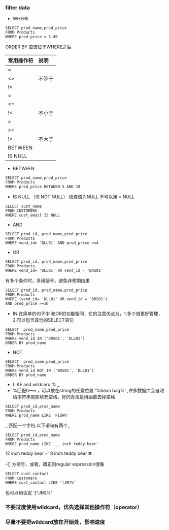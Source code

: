 ### filter data
- WHERE
```
SELECT prod_name,prod_price
FROM Products
WHERE prod_price = 3.49
```
ORDER BY 应该位于WHERE之后

| 常用操作符| 说明|
|:--|:--|
|= ||
| <>|不等于|
| !=||
|< ||
| <=||
| !<|不小于|
| >||
| >=||
| !>|不大于|
|BETWEEN||
|IS NULL||
- BETWEEN
```
SELECT prod_name,prod_price
FROM Products
WHERE prod_price BETWEEN 5 AND 10
```

- IS NULL （IS NOT NULL）
检查值为NULL 不可以用 = NULL

```
SELECT cust_name
FROM CUSTOMERS
WHERE cust_email IS NULL
```

- AND
```
SELECT prod_id, prod_name,prod_price
FROM Products
WHERE vend_id= 'DLL01' AND prod_price <=4 
```
- OR
```
SELECT prod_id, prod_name,prod_price
FROM Products
WHERE vend_id= 'DLL01' OR vend_id - 'BRS01'
```

有多个条件时，多用括号，避免非预期结果
```
SELECT prod_id, prod_name,prod_price
FROM Products
WHERE (vend_id= 'DLL01' OR vend_id = 'BRS01')
AND prod_price >=10
```

- IN
在简单的句子中 和OR的功能相同，它的注意优点为，1.多个值更好管理，2.可以包含其他的SELECT语句
```
SELECT  prod_name,prod_price
FROM Products
WHERE vend_id IN ('BRS01', 'DLL01')
ORDER BY prod_name
```

- NOT
```
SELECT  prod_name,prod_price
FROM Products
WHERE vend_id NOT IN ('BRS01', 'DLL01')
ORDER BY prod_name
```

- LIKE  and  wildcard % _
- %匹配0—n ，可以放在string的任意位置 '%bean bag%' ,许多数据库会自动给字符串尾部填充空格，好的办法是用函数去掉空格
```
SELECT prod_id,prod_name
FROM Products
WHERE prod_name LIKE 'FISH%'
```
_ 匹配一个字符,以下语句有两个_
```
SELECT prod_id,prod_name
FROM Products
WHERE prod_name LIKE '__ inch teddy bear'

```

12 inch teddy bear ✅
8 inch teddy bear ❌

-[] 方括号，或者，跟正则regular expression很像
```
SELECT cust_contact
FROM Customers
WHERE cust_contact LIKE '[JM]%'
```
也可以用否定 '[^JM]%'

### 不要过度使用wildcard，优先选择其他操作符（operator）
### 尽量不要把wildcard放在开始处，影响速度